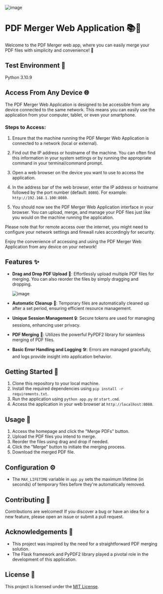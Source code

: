 ![image](https://github.com/lookmhen/combinepdf/assets/29670155/5ec102ca-9cf0-435b-92dd-6b6dc681698b)


# PDF Merger Web Application 📚🔗

Welcome to the PDF Merger web app, where you can easily merge your PDF files with simplicity and convenience! 🚀

## Test Environment 🧪
Python 3.10.9

## Access From Any Device 🌐

The PDF Merger Web Application is designed to be accessible from any device connected to the same network. This means you can easily use the application from your computer, tablet, or even your smartphone.

### Steps to Access:

1. Ensure that the machine running the PDF Merger Web Application is connected to a network (local or external).

2. Find out the IP address or hostname of the machine. You can often find this information in your system settings or by running the appropriate command in your terminal/command prompt.

3. Open a web browser on the device you want to use to access the application.

4. In the address bar of the web browser, enter the IP address or hostname followed by the port number (default: `8080`). For example: `http://192.168.1.100:8080`.

5. You should now see the PDF Merger Web Application interface in your browser. You can upload, merge, and manage your PDF files just like you would on the machine running the application.

Please note that for remote access over the internet, you might need to configure your network settings and firewall rules accordingly for security.

Enjoy the convenience of accessing and using the PDF Merger Web Application from any device on your network!


## Features ✨

- **Drag and Drop PDF Upload** 📂: Effortlessly upload multiple PDF files for merging. You can also reorder the files by simply dragging and dropping.
  
  ![image](https://github.com/lookmhen/combinepdf/assets/29670155/d60c912a-321d-4d50-8070-42204373f1a4)

- **Automatic Cleanup** 🧹: Temporary files are automatically cleaned up after a set period, ensuring efficient resource management.
- **Unique Session Management** 🔒: Secure tokens are used for managing sessions, enhancing user privacy.
- **PDF Merging** 📎: Utilizes the powerful PyPDF2 library for seamless merging of PDF files.
- **Basic Error Handling and Logging** 🛠️: Errors are managed gracefully, and logs provide insight into application behavior.

## Getting Started 🚀

1. Clone this repository to your local machine.
2. Install the required dependencies using `pip install -r requirements.txt`.
3. Run the application using `python app.py` or `start.cmd`.
4. Access the application in your web browser at `http://localhost:8080`.

## Usage 📝

1. Access the homepage and click the "Merge PDFs" button.
2. Upload the PDF files you intend to merge.
3. Reorder the files using drag and drop if needed.
4. Click the "Merge" button to initiate the merging process.
5. Download the merged PDF file.

## Configuration ⚙️

- The `MAX_LIFETIME` variable in `app.py` sets the maximum lifetime (in seconds) of temporary files before they're automatically removed.

## Contributing 🤝

Contributions are welcomed! If you discover a bug or have an idea for a new feature, please open an issue or submit a pull request.

## Acknowledgements 🙌

- This project was inspired by the need for a straightforward PDF merging solution.
- The Flask framework and PyPDF2 library played a pivotal role in the development of this application.

## License 📜

This project is licensed under the [MIT License](LICENSE).
